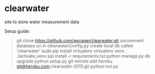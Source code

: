 # clearwater
site to store water measurement data

Setup guide:
> git clone https://github.com/wprager/clearwater.git
uncomment database uri in clearwater/config.py
create local db called 'clearwater'
> sudo pip install virtualenv
> virtualenv venv
> . ./activate_venv
> pip install -r requirements.txt
> python manage.py db upgrade
> python setup.py
> git remote add heroku git@heroku.com:clearwater-2015.git
> python run.py

